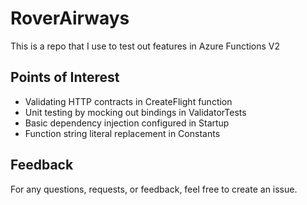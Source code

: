 # RoverAirways

This is a repo that I use to test out features in Azure Functions V2

## Points of Interest

- Validating HTTP contracts in CreateFlight function
- Unit testing by mocking out bindings in ValidatorTests
- Basic dependency injection configured in Startup
- Function string literal replacement in Constants

## Feedback

For any questions, requests, or feedback, feel free to create an issue.